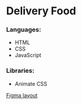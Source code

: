 # Delivery Food

### Languages:
* HTML
* CSS
* JavaScript

### Libraries:
* Animate CSS

[Figma layout](https://www.figma.com/file/qCcw0YZg4qYoxTPROW5GoV/sheet?node-id=230%3A22216)
